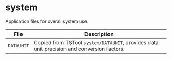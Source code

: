 # system #

Application files for overall system use.

| **File** | **Description** |
| -- | -- |
| `DATAUNIT` | Copied from TSTool `system/DATAUNIT`, provides data unit precision and conversion factors. |
